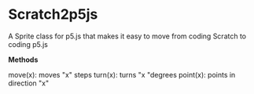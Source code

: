 # Scratch2p5js
A Sprite class for p5.js that makes it easy to move from coding Scratch to coding p5.js

**Methods**

move(x): moves "x" steps
turn(x): turns "x "degrees
point(x): points in direction "x"
